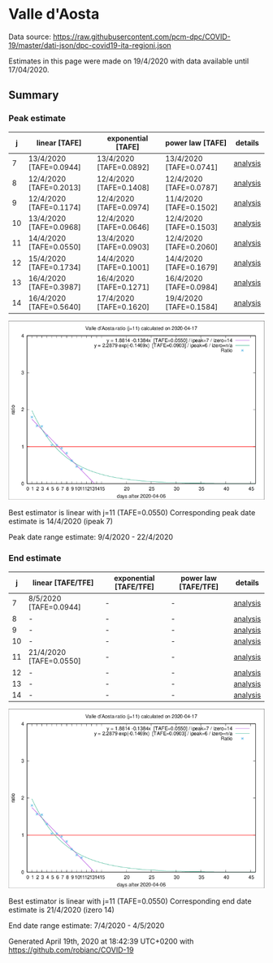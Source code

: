 # Valle d'Aosta


Data source: https://raw.githubusercontent.com/pcm-dpc/COVID-19/master/dati-json/dpc-covid19-ita-regioni.json

Estimates in this page were made on 19/4/2020 with data available until 17/04/2020.


## Summary 

### Peak estimate 
|j|linear [TAFE]|exponential [TAFE]|power law [TAFE]|details|
|---|----|-----------|---------|-------|
|7|13/4/2020 [TAFE=0.0944]|13/4/2020 [TAFE=0.0892]|13/4/2020 [TAFE=0.0741]|[analysis](COVID-19_valle_d'aosta_j7_2020-04-17.md)|
|8|12/4/2020 [TAFE=0.2013]|12/4/2020 [TAFE=0.1408]|12/4/2020 [TAFE=0.0787]|[analysis](COVID-19_valle_d'aosta_j8_2020-04-17.md)|
|9|12/4/2020 [TAFE=0.1174]|12/4/2020 [TAFE=0.0974]|11/4/2020 [TAFE=0.1502]|[analysis](COVID-19_valle_d'aosta_j9_2020-04-17.md)|
|10|13/4/2020 [TAFE=0.0968]|12/4/2020 [TAFE=0.0646]|12/4/2020 [TAFE=0.1503]|[analysis](COVID-19_valle_d'aosta_j10_2020-04-17.md)|
|11|14/4/2020 [TAFE=0.0550]|13/4/2020 [TAFE=0.0903]|12/4/2020 [TAFE=0.2060]|[analysis](COVID-19_valle_d'aosta_j11_2020-04-17.md)|
|12|15/4/2020 [TAFE=0.1734]|14/4/2020 [TAFE=0.1001]|14/4/2020 [TAFE=0.1679]|[analysis](COVID-19_valle_d'aosta_j12_2020-04-17.md)|
|13|16/4/2020 [TAFE=0.3987]|16/4/2020 [TAFE=0.1271]|16/4/2020 [TAFE=0.0984]|[analysis](COVID-19_valle_d'aosta_j13_2020-04-17.md)|
|14|16/4/2020 [TAFE=0.5640]|17/4/2020 [TAFE=0.1620]|19/4/2020 [TAFE=0.1584]|[analysis](COVID-19_valle_d'aosta_j14_2020-04-17.md)|

![best peak estimate](COVID-19_valle_d'aosta_j11_2020-04-17.png)

Best estimator is linear with j=11 (TAFE=0.0550)
Corresponding peak date estimate is 14/4/2020 (ipeak 7)


Peak date range estimate: 9/4/2020 - 22/4/2020

### End estimate 
|j|linear [TAFE/TFE]|exponential [TAFE/TFE]|power law [TAFE/TFE]|details|
|---|----|-----------|---------|-------|
|7|8/5/2020 [TAFE=0.0944]|-|-|[analysis](COVID-19_valle_d'aosta_j7_2020-04-17.md)|
|8|-|-|-|[analysis](COVID-19_valle_d'aosta_j8_2020-04-17.md)|
|9|-|-|-|[analysis](COVID-19_valle_d'aosta_j9_2020-04-17.md)|
|10|-|-|-|[analysis](COVID-19_valle_d'aosta_j10_2020-04-17.md)|
|11|21/4/2020 [TAFE=0.0550]|-|-|[analysis](COVID-19_valle_d'aosta_j11_2020-04-17.md)|
|12|-|-|-|[analysis](COVID-19_valle_d'aosta_j12_2020-04-17.md)|
|13|-|-|-|[analysis](COVID-19_valle_d'aosta_j13_2020-04-17.md)|
|14|-|-|-|[analysis](COVID-19_valle_d'aosta_j14_2020-04-17.md)|

![best zero estimate](COVID-19_valle_d'aosta_j11_2020-04-17.png)

Best estimator is linear with j=11 (TAFE=0.0550)
Corresponding end date estimate is 21/4/2020 (izero 14)


End date range estimate: 7/4/2020 - 4/5/2020

Generated April 19th, 2020 at 18:42:39 UTC+0200 with https://github.com/robianc/COVID-19
